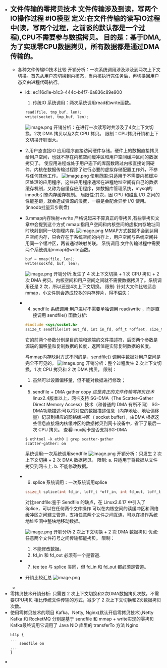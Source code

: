 - 文件传输的零拷贝技术
  文件传输涉及到读，写两个IO操作过程  #IO模型
  定义:在文件传输的读写IO过程中(读，写两个过程，之前谈的默认都是一个过程),CPU不需要参与数据拷贝。
  目的是：基于DMA,为了实现零CPU数据拷贝，所有数据都是通过DMA传输的。
	-
	- 各种文件传输IO技术比较
	  开销分析：一次系统调用涉及涉及到两次上下文切换。首先从用户态切换到内核态，当内核执行完任务后，再切换回用户态交由进程代码执行。
		- id:: ec116d1e-b1c3-444c-b4f7-6a836c89e900
		  1. 传统IO
		  系统调用：两次系统调用read和write函数。
		  ```c
		  read(file, tmp_buf, len);
		  write(socket, tmp_buf, len);
		  ```
		  ![image.png](../assets/image_1653815849759_0.png) 
		  开销分析：在进行一次读写时共涉及了4次上下文切换，2次 DMA 拷贝以及2次 CPU 拷贝。
		  限制：CPU拷贝开销和上下文切换开销很大。
		- 2.用户态直接IO
		  应用程序直接访问硬件存储。硬件上的数据直接拷贝给用户空间，也就不存在内核空间缓冲区和用户空间缓冲区间的数据拷贝了。
		  使应用进程或处于用户态下的库函数跨过内核直接访问硬件，内核在数据传输过程除了进行必要的虚拟存储配置工作外，不参与任何其他工作。
		  ![image.png](../assets/image_1653817260585_0.png)
		  使用范围:只适用于不需要内核缓冲区处理的应用程序，这些应用程序通常在进程地址空间有自己的数据缓存机制，又称为自缓存应用程序，如数据库管理系统，mysql的innodb引擎内存缓存机制。
		  局限性:其次，因 CPU 和磁盘 I/O 之间的性能差距，就会造成资源的浪费，一般是会配合异步 I/O 使用。(innodb批量异步刷盘)
		- 3.mmap内存映射+write
		  严格说起来不算真正的零拷贝,有些零拷贝文章中会提到这个方式
		  mmap:指用户空间和内核空间的虚拟内存地址同时映射到同一块物理内存.
		  ![image.png](../assets/image_1653823892653_0.png) 
		  MMAP方式数据不会到达用户空间内存，只会存在于系统空间的内存上，用户空间与系统空间共用同一个缓冲区，两者通过映射关联。
		  系统调用:文件传输过程中需要两个系统调用mmap和write函数。
		  ```c
		  buf = mmap(file, len);
		  write(sockfd, buf, len);
		  ```
		  ![image.png](../assets/image_1653817985628_0.png) 
		  开销分析:发生了 4 次上下文切换 + 1 次 CPU 拷贝 + 2 次 DMA 拷贝。内核空间和用户空间之间就不需要数据拷贝了。系统调用还是 2 次，所以还是4次上下文切换。
		  限制: 针对大文件比较适合 mmap，小文件则会造成较多的内存碎片，得不偿失；
		- 4. sendfile
		  系统调用:用户进程不需要单独调用 read/write ，而是直接调用 sendfile()
		  函数分析:
		  ```c
		  #include <sys/socket.h>
		  ssize_t sendfile(int out_fd, int in_fd, off_t *offset, size_t count);
		  ```
		  它的前两个参数分别是目的端和源端的文件描述符，后面两个参数是源端的偏移量和复制数据的长度，返回值是实际复制数据的长度。
		  
		  与mmap内存映射方式不同的是，sendfile() 调用中数据对用户空间是完全不可见的。
		  ![image.png](../assets/image_1653818421377_0.png) 
		  开销分析：整个过程发生 2 次上下文切换，1 次 CPU 拷贝和 2 次 DMA 拷贝。
		  限制：
		  1. 虽然可以设置偏移量，但不能对数据进行修改；
		- 5. sendfile + DMA gather copy
		  *这是真正的文件传输零拷贝技术*
		  linux2.4版本以上，网卡支持 SG-DMA（The Scatter-Gather Direct Memory Access）技术（和普通的 DMA 有所不同）
		  SG-DMA功能描述:可以将对应的数据描述信息（内存地址、地址偏移量）记录到相应的网络缓冲区（ socket buffer），由DMA 根据这些信息直接将内核缓冲区的数据拷贝到网卡设备中，省下了最后一次 CPU 拷贝。
		  查看linux网卡是否支持SG-DMA
		  ```shell
		  $ ethtool -k eth0 | grep scatter-gather
		  scatter-gather: on
		  ```
		  系统调用:一次系统调用sendfile
		  ![image.png](../assets/image_1653819225848_0.png) 
		  开销分析：只发生 2 次上下文切换 + 2 次 DMA 数据拷贝。
		  限制:
		  a. 只适用于将数据从文件拷贝到网卡上.
		  b. 不能修改数据。
		- 6. splice
		  系统调用：一次系统调用splice
		  ```c
		  ssize_t splice(int fd_in, loff_t *off_in, int fd_out, loff_t *off_out, size_t len, unsigned int flags);
		  
		  ```
		  对比sendfile:鉴于 Sendfile 的缺点，在 Linux2.6.17 中引入了 Splice，可以在任何两个文件操作
		  可以在内核空间的读缓冲区和网络缓冲区之间建立管道，支持任意两个文件之间互连，可以在操作系统地址空间中整块地移动数据。
		  
		  ![image.png](../assets/image_1653823294186_0.png) 
		  开销分析:2 次上下文切换 + 2 次 DMA 数据拷贝
		  优点:任意两个文件符号之间传输都能拷贝。
		  限制：
		  1. 不能修改数据。
		  2. fd_in 和 fd_out 必须有一个是管道.
		- 7. tee
		  tee 与 splice 类同，但 fd_in 和 fd_out 都必须是管道。
		- 开销比较汇总
		  ![image.png](../assets/image_1653820075919_0.png)
	-
- 零拷贝技术开销分析:
  只需要 2 次上下文切换和2次DMA数据拷贝次数，不需要CPU拷贝
  相比传统文件传输的方式，减少了 2 次上下文切换和2次数据拷贝次数。
- 使用零拷贝技术的项目
  Kafka，Netty, Nginx(默认开启零拷贝技术),Netty
  Kafka 和 RocketMQ 分别是基于 sendfile 和 mmap + write实现的零拷贝
  Kafka最终调用它调用了 Java NIO 库里的 transferTo 方法
  Nginx
  ```
  http {
  ...
      sendfile on
  ...
  }
  
  ```
-